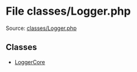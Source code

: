 File classes/Logger.php
=========

Source: [classes/Logger.php](https://github.com/PrestaShop/PrestaShop/blob/1.5.0.1/classes/Logger.php)


Classes
-------

* [LoggerCore](class.LoggerCore.md)

